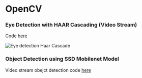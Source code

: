 # OpenCV

### Eye Detection with HAAR Cascading (Video Stream)

Code [here](https://github.com/HeizerSpider/openCV_adventures/blob/master/eye_tracking_video_stream/eye_tracking_vid.py)

![Eye detection Haar Cascade](eye_detection.png)

### Object Detection using SSD Mobilenet Model

Video stream obejct detection code [here](https://github.com/HeizerSpider/openCV_adventures/blob/master/ssd_mobilenet/object_tracking_video.py)
